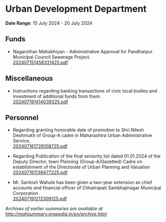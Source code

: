 # Urban Development Department

**Date Range**: 15 July 2024 - 20 July 2024


## Funds
- Nagarothan Mahabhiyan - Administrative Approval for Pandharpur Municipal Council Sewerage Project.\
  [202407151458331425.pdf](https://gr.maharashtra.gov.in/Site/Upload/Government%20Resolutions/English/202407151458331425.pdf)

## Miscellaneous
- Instructions regarding banking transactions of civic local bodies and investment of additional funds from them.\
  [202407191414039325.pdf](https://gr.maharashtra.gov.in/Site/Upload/Government%20Resolutions/English/202407191414039325.pdf)

## Personnel
- Regarding granting honorable date of promotion to Shri.Nilesh Deshmukh of Group-A cadre in Maharashtra Urban Administrative Service.\
  [202407161728108725.pdf](https://gr.maharashtra.gov.in/Site/Upload/Government%20Resolutions/English/202407161728108725.pdf)

- Regarding Publication of the final seniority list dated 01.01.2024 of the Deputy Director, town Planning (Group-A/Gazetted) Cadre on establishment of the Directorate of Urban Planning and Valuation\
  [202407161139477225.pdf](https://gr.maharashtra.gov.in/Site/Upload/Government%20Resolutions/English/202407161139477225.pdf)

- Mr. Santosh Wahule has been given a two-year extension as chief accounts and financial officer of Chhatrapati Sambhajinagar Municipal Corporation.\
  [202407191212309125.pdf](https://gr.maharashtra.gov.in/Site/Upload/Government%20Resolutions/English/202407191212309125.pdf)


*Archives of earlier summaries are available at http://mahsummary.orgpedia.in/en/archive.html*
